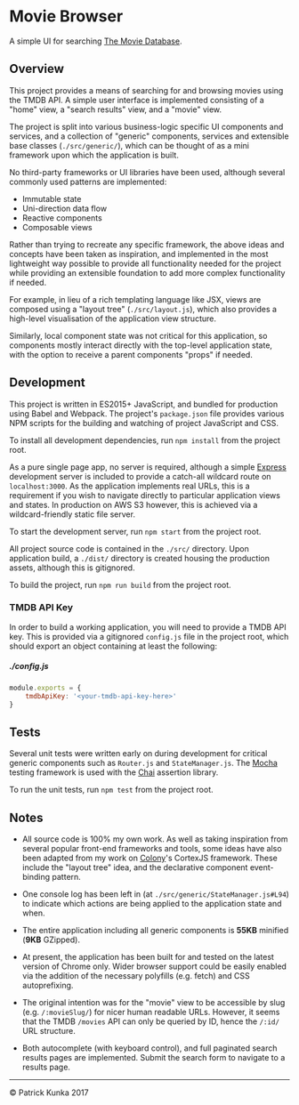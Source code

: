 # Movie Browser

A simple UI for searching [The Movie Database](https://www.themoviedb.org).

## Overview

This project provides a means of searching for and browsing movies using the TMDB API. A simple user interface is implemented consisting of a "home" view, a "search results" view, and a "movie" view.

The project is split into various business-logic specific UI components and services, and a collection of "generic" components, services and extensible base classes (`./src/generic/`), which can be thought of as a mini framework upon which the application is built.

No third-party frameworks or UI libraries have been used, although several commonly used patterns are implemented:
- Immutable state
- Uni-direction data flow
- Reactive components
- Composable views

Rather than trying to recreate any specific framework, the above ideas and concepts have been taken as inspiration, and implemented in the most lightweight way possible to provide all functionality needed for the project while providing an extensible foundation to add more complex functionality if needed.

For example, in lieu of a rich templating language like JSX, views are composed using a "layout tree" (`./src/layout.js`), which also provides a high-level visualisation of the application view structure.

Similarly, local component state was not critical for this application, so components mostly interact directly with the top-level application state, with the option to receive a parent components "props" if needed.

## Development

This project is written in ES2015+ JavaScript, and bundled for production using Babel and Webpack. The project's `package.json` file provides various NPM scripts for the building and watching of project JavaScript and CSS.

To install all development dependencies, run `npm install` from the project root.

As a pure single page app, no server is required, although a simple [Express](https://expressjs.com/) development server is included to provide a catch-all wildcard route on `localhost:3000`. As the application implements real URLs, this is a requirement if you wish to navigate directly to particular application views and states. In production on AWS S3 however, this is achieved via a wildcard-friendly static file server.

To start the development server, run `npm start` from the project root.

All project source code is contained in the `./src/` directory. Upon application build, a `./dist/` directory is created housing the production assets, although this is gitignored.

To build the project, run `npm run build` from the project root.

### TMDB API Key

In order to build a working application, you will need to provide a TMDB API key. This is provided via a gitignored `config.js` file in the project root, which should export an object containing at least the following:

##### ./config.js

```js
module.exports = {
    tmdbApiKey: '<your-tmdb-api-key-here>'
}
```

## Tests

Several unit tests were written early on during development for critical generic components such as `Router.js` and `StateManager.js`. The [Mocha](https://mochajs.org/) testing framework is used with the [Chai](http://chaijs.com/) assertion library.

To run the unit tests, run `npm test` from the project root.

## Notes

- All source code is 100% my own work. As well as taking inspiration from several popular front-end frameworks and tools, some ideas have also been adapted from my work on [Colony](https://www.wearecolony.com)'s CortexJS framework. These include the "layout tree" idea, and the declarative component event-binding pattern.

- One console log has been left in (at `./src/generic/StateManager.js#L94`) to indicate which actions are being applied to the application state and when.

- The entire application including all generic components is **55KB** minified (**9KB** GZipped).

- At present, the application has been built for and tested on the latest version of Chrome only. Wider browser support could be easily enabled via the addition of the necessary polyfills (e.g. fetch) and CSS autoprefixing.

- The original intention was for the "movie" view to be accessible by slug (e.g. `/:movieSlug/`) for nicer human readable URLs. However, it seems that the TMDB `/movies` API can only be queried by ID, hence the `/:id/` URL structure.

- Both autocomplete (with keyboard control), and full paginated search results pages are implemented. Submit the search form to navigate to a results page.

---

&copy; Patrick Kunka 2017